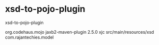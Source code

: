 # xsd-to-pojo-plugin
xsd-to-pojo-plugin

<plugin>
				<groupId>org.codehaus.mojo</groupId>
				<artifactId>jaxb2-maven-plugin</artifactId>
				<version>2.5.0</version>
				<executions>
					<execution>
						<goals>
							<goal>xjc</goal>
						</goals>
					</execution>
				</executions>
				<configuration>
					<sources>
						<source>src/main/resources/xsd</source>
					</sources>
					<packageName>com.rajantechies.model</packageName>
				</configuration>
			</plugin>
